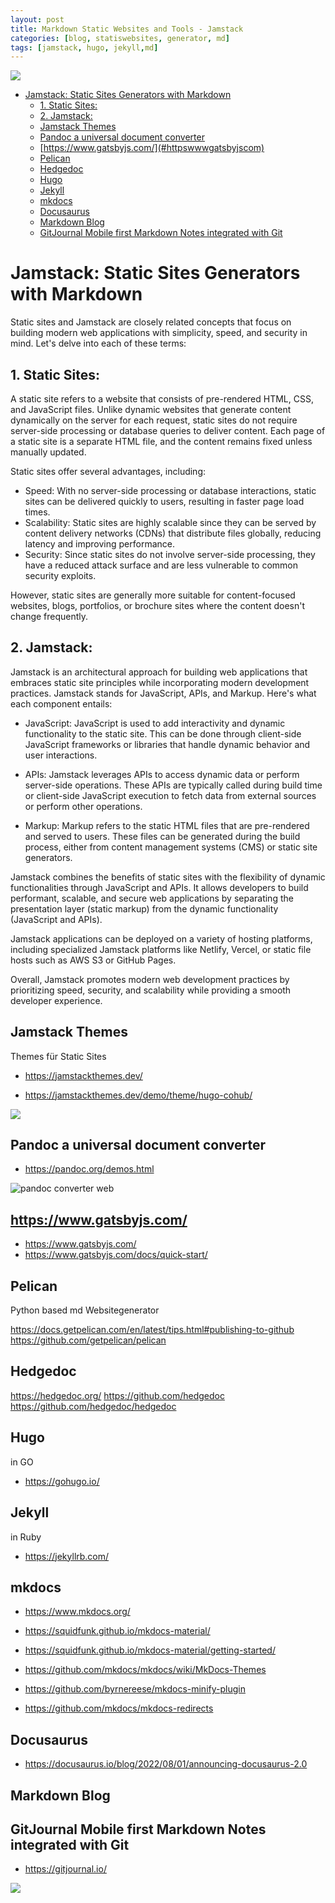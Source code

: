 ```yaml
---
layout: post
title: Markdown Static Websites and Tools - Jamstack
categories: [blog, statiswebsites, generator, md]
tags: [jamstack, hugo, jekyll,md]
---
```

![](../pics/20230705180039_jamstackThems.png)

- [Jamstack: Static Sites Generators with Markdown](#jamstack-static-sites-generators-with-markdown)
  - [1. Static Sites:](#1-static-sites)
  - [2. Jamstack:](#2-jamstack)
  - [Jamstack Themes](#jamstack-themes)
  - [Pandoc a universal document converter](#pandoc-a-universal-document-converter)
  - [https://www.gatsbyjs.com/](#httpswwwgatsbyjscom)
  - [Pelican](#pelican)
  - [Hedgedoc](#hedgedoc)
  - [Hugo](#hugo)
  - [Jekyll](#jekyll)
  - [mkdocs](#mkdocs)
  - [Docusaurus](#docusaurus)
  - [Markdown Blog](#markdown-blog)
  - [GitJournal Mobile first Markdown Notes integrated with Git](#gitjournal-mobile-first-markdown-notes-integrated-with-git)

# Jamstack: Static Sites Generators with Markdown
Static sites and Jamstack are closely related concepts that focus on building modern web applications with simplicity, speed, and security in mind. Let's delve into each of these terms:

## 1. Static Sites:
A static site refers to a website that consists of pre-rendered HTML, CSS, and JavaScript files. Unlike dynamic websites that generate content dynamically on the server for each request, static sites do not require server-side processing or database queries to deliver content. Each page of a static site is a separate HTML file, and the content remains fixed unless manually updated.

Static sites offer several advantages, including:

- Speed: With no server-side processing or database interactions, static sites can be delivered quickly to users, resulting in faster page load times.
- Scalability: Static sites are highly scalable since they can be served by content delivery networks (CDNs) that distribute files globally, reducing latency and improving performance.
- Security: Since static sites do not involve server-side processing, they have a reduced attack surface and are less vulnerable to common security exploits.

However, static sites are generally more suitable for content-focused websites, blogs, portfolios, or brochure sites where the content doesn't change frequently.

## 2. Jamstack:
Jamstack is an architectural approach for building web applications that embraces static site principles while incorporating modern development practices. Jamstack stands for JavaScript, APIs, and Markup. Here's what each component entails:

- JavaScript: JavaScript is used to add interactivity and dynamic functionality to the static site. This can be done through client-side JavaScript frameworks or libraries that handle dynamic behavior and user interactions.

- APIs: Jamstack leverages APIs to access dynamic data or perform server-side operations. These APIs are typically called during build time or client-side JavaScript execution to fetch data from external sources or perform other operations.

- Markup: Markup refers to the static HTML files that are pre-rendered and served to users. These files can be generated during the build process, either from content management systems (CMS) or static site generators.

Jamstack combines the benefits of static sites with the flexibility of dynamic functionalities through JavaScript and APIs. It allows developers to build performant, scalable, and secure web applications by separating the presentation layer (static markup) from the dynamic functionality (JavaScript and APIs).

Jamstack applications can be deployed on a variety of hosting platforms, including specialized Jamstack platforms like Netlify, Vercel, or static file hosts such as AWS S3 or GitHub Pages.

Overall, Jamstack promotes modern web development practices by prioritizing speed, security, and scalability while providing a smooth developer experience.
## Jamstack Themes

Themes für Static Sites 

- <https://jamstackthemes.dev/>

- <https://jamstackthemes.dev/demo/theme/hugo-cohub/>

![](../pics/20230705175922_jamstack_themes.png)

## Pandoc a universal document converter

- <https://pandoc.org/demos.html>

![pandoc converter web](../pic/20220822123415.png)  

## https://www.gatsbyjs.com/

- <https://www.gatsbyjs.com/>
- <https://www.gatsbyjs.com/docs/quick-start/>


## Pelican 

Python based md Websitegenerator 

<https://docs.getpelican.com/en/latest/tips.html#publishing-to-github>
<https://github.com/getpelican/pelican>

## Hedgedoc
<https://hedgedoc.org/>
<https://github.com/hedgedoc>
<https://github.com/hedgedoc/hedgedoc>

## Hugo 
in GO 
- <https://gohugo.io/>


## Jekyll 
in Ruby 
- <https://jekyllrb.com/>

## mkdocs
- <https://www.mkdocs.org/>

- <https://squidfunk.github.io/mkdocs-material/>
- <https://squidfunk.github.io/mkdocs-material/getting-started/>

- <https://github.com/mkdocs/mkdocs/wiki/MkDocs-Themes>

- <https://github.com/byrnereese/mkdocs-minify-plugin>

- <https://github.com/mkdocs/mkdocs-redirects>

## Docusaurus 

- <https://docusaurus.io/blog/2022/08/01/announcing-docusaurus-2.0>

## Markdown Blog 

## GitJournal Mobile first Markdown Notes integrated with Git

- <https://gitjournal.io/>

![](../pic/20220801114551.png)  
